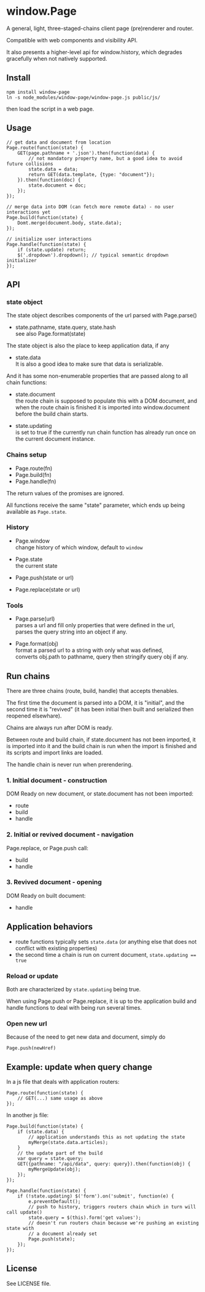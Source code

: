 window.Page
===========

A general, light, three-staged-chains client page (pre)renderer and router.

Compatible with web components and visibility API.

It also presents a higher-level api for window.history, which degrades
gracefully when not natively supported.


Install
-------

```
npm install window-page
ln -s node_modules/window-page/window-page.js public/js/
```
then load the script in a web page.


Usage
-----

```
// get data and document from location
Page.route(function(state) {
	GET(page.pathname + '.json').then(function(data) {
		// not mandatory property name, but a good idea to avoid future collisions
		state.data = data;
		return GET(data.template, {type: "document"});
	}).then(function(doc) {
		state.document = doc;
	});
});

// merge data into DOM (can fetch more remote data) - no user interactions yet
Page.build(function(state) {
	Domt.merge(document.body, state.data);
});

// initialize user interactions
Page.handle(function(state) {
	if (state.update) return;
	$('.dropdown').dropdown(); // typical semantic dropdown initializer
});
```


API
---

### state object

The state object describes components of the url parsed with Page.parse()

* state.pathname, state.query, state.hash  
  see also Page.format(state)

The state object is also the place to keep application data, if any

* state.data    
  It is also a good idea to make sure that data is serializable.

And it has some non-enumerable properties that are passed along to all chain
functions:

* state.document  
  the route chain is supposed to populate this with a DOM document, and when the
  route chain is finished it is imported into window.document before the build
  chain starts.

* state.updating  
  is set to true if the currently run chain function has already run once on
  the current document instance.


### Chains setup

* Page.route(fn)
* Page.build(fn)
* Page.handle(fn)

The return values of the promises are ignored.

All functions receive the same "state" parameter, which ends up being available
as `Page.state`.


### History

* Page.window  
  change history of which window, default to `window`

* Page.state  
  the current state

* Page.push(state or url)

* Page.replace(state or url)


### Tools

* Page.parse(url)  
  parses a url and fill only properties that were defined in the url,  
  parses the query string into an object if any.

* Page.format(obj)  
  format a parsed url to a string with only what was defined,  
  converts obj.path to pathname, query then stringify query obj if any.


Run chains
----------

There are three chains (route, build, handle) that accepts thenables.

The first time the document is parsed into a DOM, it is "initial", and the
second time it is "revived" (it has been initial then built and serialized then
reopened elsewhare).

Chains are always run after DOM is ready.

Between route and build chain, if state.document has not been imported,
it is imported into it and the build chain is run when the import is finished
and its scripts and import links are loaded.

The handle chain is never run when prerendering.

### 1. Initial document - construction

DOM Ready on new document, or state.document has not been imported:
- route
- build
- handle

### 2. Initial or revived document - navigation

Page.replace, or Page.push call:
- build
- handle

### 3. Revived document - opening

DOM Ready on built document:
- handle


Application behaviors
---------------------

- route functions typically sets `state.data` (or anything else that does not
conflict with existing properties)
- the second time a chain is run on current document, `state.updating == true`

### Reload or update

Both are characterized by `state.updating` being true.

When using Page.push or Page.replace, it is up to the application build and
handle functions to deal with being run several times.


### Open new url

Because of the need to get new data and document, simply do
```
Page.push(newHref)
```


Example: update when query change
---------------------------------

In a js file that deals with application routers:

```
Page.route(function(state) {
	// GET(...) same usage as above
});
```

In another js file:
```
Page.build(function(state) {
	if (state.data) {
		// application understands this as not updating the state
		myMerge(state.data.articles);
	}
	// the update part of the build
	var query = state.query;
	GET({pathname: "/api/data", query: query}).then(function(obj) {
		myMergeUpdate(obj);
	});
});

Page.handle(function(state) {
	if (!state.updating) $('form').on('submit', function(e) {
		e.preventDefault();
		// push to history, triggers routers chain which in turn will call update()
		state.query = $(this).form('get values');
		// doesn't run routers chain because we're pushing an existing state with
		// a document already set
		Page.push(state);
	});
});
```


License
-------

See LICENSE file.

